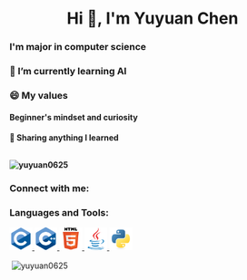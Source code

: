 <h1 align="center">Hi 👋, I'm Yuyuan Chen</h1>
<h3 align="left">I'm major in computer science</h3>
<h3 align="left">🌱 I’m currently learning AI
<h3 align="left"> 😄 My values
<h4 align="left">Beginner's mindset and curiosity<br>
<h4 align="left">🙌 Sharing anything I learned<br>
<br>
<p align="left"> <img src="https://komarev.com/ghpvc/?username=yuyuan0625&label=Profile%20views&color=0e75b6&style=flat" alt="yuyuan0625" /> </p>

<h3 align="left">Connect with me:</h3>
<p align="left">
</p>

<h3 align="left">Languages and Tools:</h3>
<p align="left"> <a href="https://www.cprogramming.com/" target="_blank" rel="noreferrer"> <img src="https://raw.githubusercontent.com/devicons/devicon/master/icons/c/c-original.svg" alt="c" width="40" height="40"/> </a> <a href="https://www.w3schools.com/cpp/" target="_blank" rel="noreferrer"> <img src="https://raw.githubusercontent.com/devicons/devicon/master/icons/cplusplus/cplusplus-original.svg" alt="cplusplus" width="40" height="40"/> </a> <a href="https://www.w3.org/html/" target="_blank" rel="noreferrer"> <img src="https://raw.githubusercontent.com/devicons/devicon/master/icons/html5/html5-original-wordmark.svg" alt="html5" width="40" height="40"/> </a> <a href="https://www.java.com" target="_blank" rel="noreferrer"> <img src="https://raw.githubusercontent.com/devicons/devicon/master/icons/java/java-original.svg" alt="java" width="40" height="40"/> </a> <a href="https://www.python.org" target="_blank" rel="noreferrer"> <img src="https://raw.githubusercontent.com/devicons/devicon/master/icons/python/python-original.svg" alt="python" width="40" height="40"/> </a> </p>

<p>&nbsp;<img align="center" src="https://github-readme-stats.vercel.app/api?username=yuyuan0625&show_icons=true&locale=en" alt="yuyuan0625" /></p>

